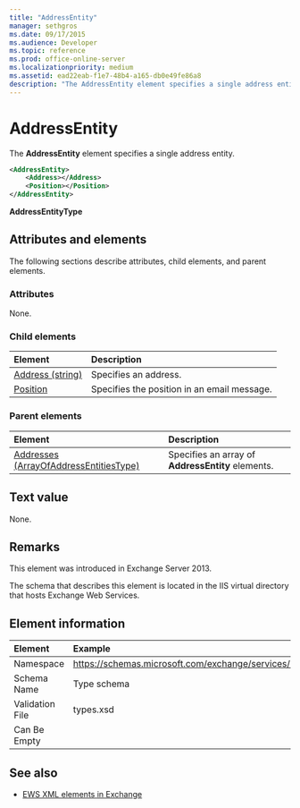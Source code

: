 ```yaml
---
title: "AddressEntity"
manager: sethgros
ms.date: 09/17/2015
ms.audience: Developer
ms.topic: reference
ms.prod: office-online-server
ms.localizationpriority: medium
ms.assetid: ead22eab-f1e7-48b4-a165-db0e49fe86a8
description: "The AddressEntity element specifies a single address entity."
---
```


# AddressEntity

The **AddressEntity** element specifies a single address entity. 
  
```XML
<AddressEntity>
    <Address></Address>
    <Position></Position>
</AddressEntity>
```

 **AddressEntityType**
## Attributes and elements

The following sections describe attributes, child elements, and parent elements.
  
### Attributes

None.
  
### Child elements

|**Element**|**Description**|
|:-----|:-----|
|[Address (string)](address-string.md) <br/> |Specifies an address.  <br/> |
|[Position](position.md) <br/> |Specifies the position in an email message.  <br/> |
   
### Parent elements

|**Element**|**Description**|
|:-----|:-----|
|[Addresses (ArrayOfAddressEntitiesType)](addresses-arrayofaddressentitiestype.md) <br/> |Specifies an array of **AddressEntity** elements.  <br/> |
   
## Text value

None.
  
## Remarks

This element was introduced in Exchange Server 2013.
  
The schema that describes this element is located in the IIS virtual directory that hosts Exchange Web Services.
  
## Element information

| Element | Example |
|:-----|:-----|
|Namespace  <br/> |https://schemas.microsoft.com/exchange/services/2006/types  <br/> |
|Schema Name  <br/> |Type schema  <br/> |
|Validation File  <br/> |types.xsd  <br/> |
|Can Be Empty  <br/> ||
   
## See also

- [EWS XML elements in Exchange](ews-xml-elements-in-exchange.md)

